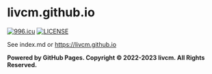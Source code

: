 # livcm.github.io

[![996.icu](https://img.shields.io/badge/link-996.icu-red.svg)](https://996.icu) [![LICENSE](https://img.shields.io/badge/license-Anti%20996-blue.svg)](https://github.com/996icu/996.ICU/blob/master/LICENSE)

See index.md or <https://livcm.github.io>

**Powered by GitHub Pages. Copyright ©️ 2022-2023 livcm. All Rights Reserved.**
